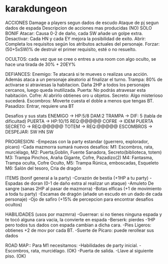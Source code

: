 # karakdungeon

ACCIONES
Damage a players segun dados de escudo
Ataque de pj segun dados de espada
Descripcion de acciones mas producidas (NO) SOLO BONIF
Atacar: Causa 0-2 de daño, cada SW añade un golpe extra.
Desactivar: Cada HN y cada EY mejora la posibilidad de exito.
Abrir: Completa los requisitos según los atributos actuales del personaje.
Forzar: (50+5xSW)% de destruir el primer requisito, esté o no resuelto.

OCULTOS: cada vez que se cree o entres a una room con algo oculto, se hace una tirada de 30% + 20EY%

DEFIANCES:
Enemigo: Te atacará si te mueves o realizas una acción. Además ataca a un personaje aleatorio al finalizar el turno.
Trampa: 80% de activarse si atraviesas la habitacion. Daña 2HP a todos los personajes cercanos, luego queda inutilizada.
Puerta: No podrás atravesar esta habitación.
Cofre: Al abrirlo obtienes oro u objetos.
Secreto: Algo misterioso sucederá.
Escombros: Moverte cuesta el doble a menos que tengas BT.
Pasadizo: Entrar, requiere una BT

Desafios y sus stats
ENEMIGO -> HP:5/8  DAM:2
TRAMPA -> DIF: 5 (tabla de dificultad)
PUERTA -> HP:10/15 REQ:@@@@@
COFRE -> IDEM PUERTA
SECRETO -> REQ:@@@@@
TOTEM -> REQ:@@@@@
ESCOMBROS -> DESPEJAR: SW HN SW

PROGRESION:
-Empezas con la party estandar (guerrero, explorador, pícaro)
-Cada mazmorra sumará nuevos desafíos:
M1: Escombros, rata, murciélago,
M2: Puerta,Goblin, Fuente Sanadora, Secreto(biblioteca, totem)
M3: Trampa Pinchos, Araña Gigante, Cofre, Pazadizo(2)
M4: Fantasma, Trampa oculta, Cofre Oculto,
M5: Trampa Rúnica, emboscadas, Esqueleto
M6: Salón del tesoro, Cria de dragón

ITEMS (bonif general a la party)
-Corazón de bestia (+1HP a tu party)
-Espadas de doran (0-1 de daño extra al realizar un ataque)
-Amuleto De sangre (sanas 2HP al pasar de mazmorra)
-Botas elficas (+1 de movimiento a toda tu party)
-Escamas de dragón (añade un escudo en un dado de cada personaje)
-Ojo de safiro (+15% de percepcion para encontrar desafios ocultos)

HABILIDADES (usos por mazmrra)
-Guerrear: si no tienes ninguna espada y te tocó alguna cara vacia, la convierte en espada
-Berserk: pierdes -1HP pero todos tus dados con espada cambian a dicha cara.
-Pies Ligeros: obtienes +2 de mov por cada BT.
-Suerte de Pícaro: puede rerollear sus dados

ROAD MAP::
Para M1 necesitamos:
-Habilidades de party inicial.
-Escombros, rata, murciélago. (OK)
-Puerta de salida.
-Llave al siguiente piso. (OK)